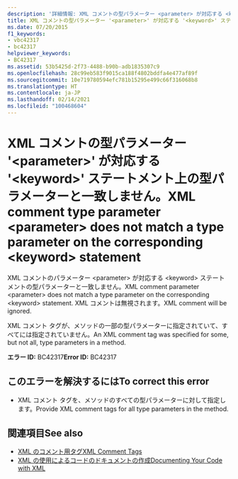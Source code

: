 ```yaml
---
description: '詳細情報: XML コメントの型パラメーター <parameter> が対応する <keyword> ステートメント上の型パラメーターと一致しません'
title: XML コメントの型パラメーター '<parameter>' が対応する '<keyword>' ステートメント上の型パラメーターと一致しません。
ms.date: 07/20/2015
f1_keywords:
- vbc42317
- bc42317
helpviewer_keywords:
- BC42317
ms.assetid: 53b5425d-2f73-4488-b90b-adb1835307c9
ms.openlocfilehash: 28c99eb583f9015ca188f4802bddfa4e477af89f
ms.sourcegitcommit: 10e719780594efc781b15295e499c66f316068b8
ms.translationtype: HT
ms.contentlocale: ja-JP
ms.lasthandoff: 02/14/2021
ms.locfileid: "100468604"
---
```

# <a name="xml-comment-type-parameter-parameter-does-not-match-a-type-parameter-on-the-corresponding-keyword-statement"></a><span data-ttu-id="39c32-103">XML コメントの型パラメーター '\<parameter>' が対応する '\<keyword>' ステートメント上の型パラメーターと一致しません。</span><span class="sxs-lookup"><span data-stu-id="39c32-103">XML comment type parameter \<parameter> does not match a type parameter on the corresponding \<keyword> statement</span></span>

<span data-ttu-id="39c32-104">XML コメントのパラメーター \<parameter> が対応する \<keyword> ステートメントの型パラメーターと一致しません。</span><span class="sxs-lookup"><span data-stu-id="39c32-104">XML comment parameter \<parameter> does not match a type parameter on the corresponding \<keyword> statement.</span></span> <span data-ttu-id="39c32-105">XML コメントは無視されます。</span><span class="sxs-lookup"><span data-stu-id="39c32-105">XML comment will be ignored.</span></span>  
  
 <span data-ttu-id="39c32-106">XML コメント タグが、メソッドの一部の型パラメーターに指定されていて、すべてには指定されていません。</span><span class="sxs-lookup"><span data-stu-id="39c32-106">An XML comment tag was specified for some, but not all, type parameters in a method.</span></span>  
  
 <span data-ttu-id="39c32-107">**エラー ID:** BC42317</span><span class="sxs-lookup"><span data-stu-id="39c32-107">**Error ID:** BC42317</span></span>  
  
## <a name="to-correct-this-error"></a><span data-ttu-id="39c32-108">このエラーを解決するには</span><span class="sxs-lookup"><span data-stu-id="39c32-108">To correct this error</span></span>  
  
- <span data-ttu-id="39c32-109">XML コメント タグを、メソッドのすべての型パラメーターに対して指定します。</span><span class="sxs-lookup"><span data-stu-id="39c32-109">Provide XML comment tags for all type parameters in the method.</span></span>  
  
## <a name="see-also"></a><span data-ttu-id="39c32-110">関連項目</span><span class="sxs-lookup"><span data-stu-id="39c32-110">See also</span></span>

- [<span data-ttu-id="39c32-111">XML のコメント用タグ</span><span class="sxs-lookup"><span data-stu-id="39c32-111">XML Comment Tags</span></span>](../language-reference/xmldoc/index.md)
- [<span data-ttu-id="39c32-112">XML の使用によるコードのドキュメントの作成</span><span class="sxs-lookup"><span data-stu-id="39c32-112">Documenting Your Code with XML</span></span>](../programming-guide/program-structure/documenting-your-code-with-xml.md)
